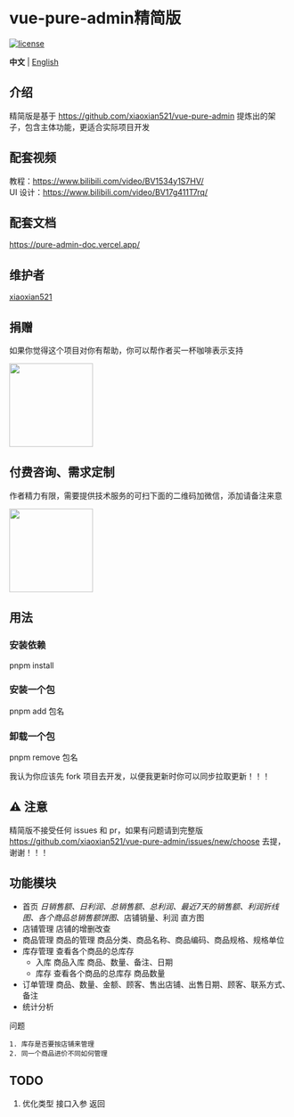 <h1>vue-pure-admin精简版</h1>

[![license](https://img.shields.io/github/license/xiaoxian521/vue-pure-admin.svg)](LICENSE)

**中文** | [English](./README.en-US.md)

## 介绍

精简版是基于 https://github.com/xiaoxian521/vue-pure-admin 提炼出的架子，包含主体功能，更适合实际项目开发

## 配套视频

教程：<https://www.bilibili.com/video/BV1534y1S7HV/>  
UI 设计：<https://www.bilibili.com/video/BV17g411T7rq/>

## 配套文档

<https://pure-admin-doc.vercel.app/>

## 维护者

[xiaoxian521](https://github.com/xiaoxian521)

## 捐赠

如果你觉得这个项目对你有帮助，你可以帮作者买一杯咖啡表示支持

<img src="http://yiming_chang.gitee.io/manages/pay.jpg" width="150px" height="150px" />

## 付费咨询、需求定制

作者精力有限，需要提供技术服务的可扫下面的二维码加微信，添加请备注来意

<img src="http://yiming_chang.gitee.io/manages/wechat.jpg" width="150px" height="150px" />

## 用法

### 安装依赖

pnpm install

### 安装一个包

pnpm add 包名

### 卸载一个包

pnpm remove 包名

我认为你应该先 fork 项目去开发，以便我更新时你可以同步拉取更新！！！

## ⚠️ 注意

精简版不接受任何 issues 和 pr，如果有问题请到完整版 https://github.com/xiaoxian521/vue-pure-admin/issues/new/choose 去提，谢谢！！！

## 功能模块

- 首页  *日销售额、日利润、总销售额、总利润、最近7天的销售额、利润折线图、各个商品总销售额饼图*、店铺销量、利润 直方图
- 店铺管理  店铺的增删改查
- 商品管理  商品的管理 商品分类、商品名称、商品编码、商品规格、规格单位
- 库存管理 查看各个商品的总库存 
  - 入库	商品入库   商品、数量、备注、日期
  - 库存    查看各个商品的总库存         商品数量
- 订单管理 商品、数量、金额、顾客、售出店铺、出售日期、顾客、联系方式、备注
- 统计分析



问题

	1. 库存是否要按店铺来管理
	2. 同一个商品进价不同如何管理



## TODO
  1. 优化类型 接口入参 返回
